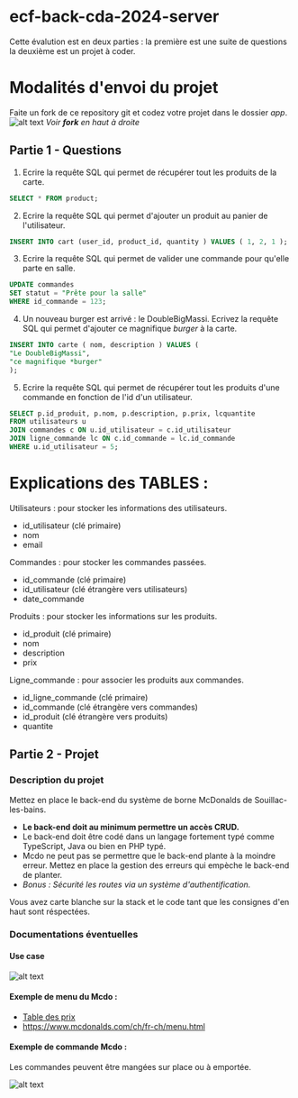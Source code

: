 # ecf-back-cda-2024-server

Cette évalution est en deux parties : la première est une suite de questions la deuxième est un projet à coder.

# Modalités d'envoi du projet
Faite un fork de ce repository git et codez votre projet dans le dossier *app*.
![alt text](image.png)
*Voir **fork** en haut à droite*

## Partie 1 - Questions

1. Ecrire la requête SQL qui permet de récupérer tout les produits de la carte.
```sql
SELECT * FROM product;

```

2. Ecrire la requête SQL qui permet d'ajouter un produit au panier de l'utilisateur.
```sql
INSERT INTO cart (user_id, product_id, quantity ) VALUES ( 1, 2, 1 );

```

3. Ecrire la requête SQL qui permet de valider une commande pour qu'elle parte en salle.
```sql
UPDATE commandes
SET statut = "Prête pour la salle"
WHERE id_commande = 123;

```

4. Un nouveau burger est arrivé : le DoubleBigMassi. Ecrivez la requête SQL qui permet d'ajouter ce magnifique *burger* à la carte.
```sql
INSERT INTO carte ( nom, description ) VALUES (
"Le DoubleBigMassi",
"ce magnifique *burger"
);

```

5. Ecrire la requête SQL qui permet de récupérer tout les produits d'une commande en fonction de l'id d'un utilisateur.
```sql
SELECT p.id_produit, p.nom, p.description, p.prix, lcquantite
FROM utilisateurs u
JOIN commandes c ON u.id_utilisateur = c.id_utilisateur
JOIN ligne_commande lc ON c.id_commande = lc.id_commande
WHERE u.id_utilisateur = 5;
```
# Explications des TABLES : 
Utilisateurs : pour stocker les informations des utilisateurs.
- id_utilisateur (clé primaire)
- nom
- email

Commandes : pour stocker les commandes passées.
- id_commande (clé primaire)
- id_utilisateur (clé étrangère vers utilisateurs)
- date_commande

Produits : pour stocker les informations sur les produits.
- id_produit (clé primaire)
- nom
- description
- prix

Ligne_commande : pour associer les produits aux commandes.
- id_ligne_commande (clé primaire)
- id_commande (clé étrangère vers commandes)
- id_produit (clé étrangère vers produits)
- quantite

## Partie 2 - Projet
### Description du projet
Mettez en place le back-end du système de borne McDonalds de Souillac-les-bains.

- **Le back-end doit au minimum permettre un accès CRUD.**
- Le back-end doit être codé dans un langage fortement typé comme TypeScript, Java ou bien en PHP typé.
- Mcdo ne peut pas se permettre que le back-end plante à la moindre erreur. Mettez en place la gestion des erreurs qui empèche le back-end de planter.
- *Bonus : Sécurité les routes via un système d'authentification.*

Vous avez carte blanche sur la stack et le code tant que les consignes d'en haut sont réspectées.

### Documentations éventuelles
####  Use case
![alt text](use-case-mcdo.png)

#### Exemple de  menu du Mcdo :
- [Table des prix](PRIX-.pdf)
- https://www.mcdonalds.com/ch/fr-ch/menu.html

#### Exemple de commande Mcdo :
Les commandes peuvent être mangées sur place ou à emportée.

![alt text](mcdonald_s_02211300_194510247.jpeg)

